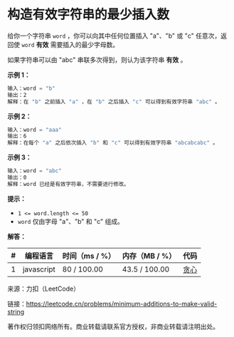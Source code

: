 # 构造有效字符串的最少插入数

给你一个字符串 `word` ，你可以向其中任何位置插入 "a"、"b" 或 "c" 任意次，返回使 `word` **有效** 需要插入的最少字母数。

如果字符串可以由 "abc" 串联多次得到，则认为该字符串 **有效** 。

**示例 1：**

``` javascript
输入：word = "b"
输出：2
解释：在 "b" 之前插入 "a" ，在 "b" 之后插入 "c" 可以得到有效字符串 "abc" 。
```

**示例 2：**

``` javascript
输入：word = "aaa"
输出：6
解释：在每个 "a" 之后依次插入 "b" 和 "c" 可以得到有效字符串 "abcabcabc" 。
```

**示例 3：**

``` javascript
输入：word = "abc"
输出：0
解释：word 已经是有效字符串，不需要进行修改。 
```

**提示：**

- `1 <= word.length <= 50`
- `word` 仅由字母 "a"、"b" 和 "c" 组成。

**解答：**

**#**|**编程语言**|**时间（ms / %）**|**内存（MB / %）**|**代码**
--|--|--|--|--
1|javascript|80 / 100.00|43.5 / 100.00|[贪心](./javascript/ac_v1.js)

来源：力扣（LeetCode）

链接：https://leetcode.cn/problems/minimum-additions-to-make-valid-string

著作权归领扣网络所有。商业转载请联系官方授权，非商业转载请注明出处。
